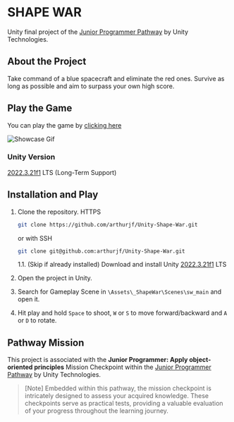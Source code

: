# SHAPE WAR

Unity final project of the [Junior Programmer Pathway](https://learn.unity.com/learn/pathway/junior-programmer) by Unity Technologies.

## About the Project

Take command of a blue spacecraft and eliminate the red ones. Survive as long as possible and aim to surpass your own high score.

## Play the Game

You can play the game by [clicking here](https://play.unity.com/mg/other/shapewar)

![Showcase Gif](showcase.gif)

### Unity Version
[2022.3.21f1](https://unity.com/releases/editor/whats-new/2022.3.21) LTS (Long-Term Support)

## Installation and Play

1. Clone the repository.
      HTTPS
      ```bash
      git clone https://github.com/arthurjf/Unity-Shape-War.git
      ```
      or with SSH
      ```bash
      git clone git@github.com:arthurjf/Unity-Shape-War.git
      ```
      
    1.1. (Skip if already installed) Download and install Unity [2022.3.21f1](https://unity.com/releases/editor/whats-new/2022.3.21) LTS

2. Open the project in Unity.
3. Search for Gameplay Scene in ```\Assets\_ShapeWar\Scenes\sw_main``` and open it.
4. Hit play and hold ```Space``` to shoot, ```W``` or ```S``` to move forward/backward and ```A``` or ```D``` to rotate.

## Pathway Mission

This project is associated with the **Junior Programmer: Apply object-oriented principles** Mission Checkpoint within the [Junior Programmer Pathway](https://learn.unity.com/learn/pathway/junior-programmer) by Unity Technologies.

> [Note] Embedded within this pathway, the mission checkpoint is intricately designed to assess your acquired knowledge. These checkpoints serve as practical tests, providing a valuable evaluation of your progress throughout the learning journey.